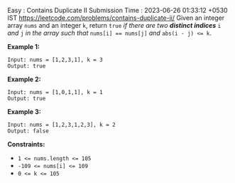 Easy : Contains Duplicate II
Submission Time : 2023-06-26 01:33:12 +0530 IST
https://leetcode.com/problems/contains-duplicate-ii/
Given an integer array `nums` and an integer `k`, return `true` _if there are two **distinct indices**_ `i` _and_ `j` _in the array such that_ `nums[i] == nums[j]` _and_ `abs(i - j) <= k`.

**Example 1:**

```
Input: nums = [1,2,3,1], k = 3
Output: true

```

**Example 2:**

```
Input: nums = [1,0,1,1], k = 1
Output: true

```

**Example 3:**

```
Input: nums = [1,2,3,1,2,3], k = 2
Output: false

```

**Constraints:**

- `1 <= nums.length <= 105`
- `-109 <= nums[i] <= 109`
- `0 <= k <= 105`

